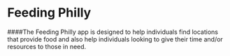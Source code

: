 # Feeding Philly

####The Feeding Philly app is designed to help individuals find locations that provide food and also help individuals looking to give their time and/or resources to those in need.

